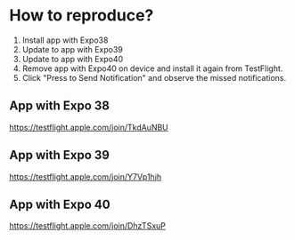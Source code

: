 # How to reproduce?

1. Install app with Expo38
2. Update to app with Expo39
3. Update to app with Expo40
4. Remove app with Expo40 on device and install it again from TestFlight.
5. Click "Press to Send Notification" and observe the missed notifications.

## App with Expo 38

https://testflight.apple.com/join/TkdAuNBU

## App with Expo 39

https://testflight.apple.com/join/Y7Vp1hjh

## App with Expo 40

https://testflight.apple.com/join/DhzTSxuP
